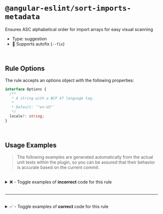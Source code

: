<!--

  DO NOT EDIT.

  This markdown file was autogenerated using a mixture of the following files as the source of truth for its data:
  - ../../src/rules/sort-imports-metadata.ts
  - ../../tests/rules/sort-imports-metadata/cases.ts

  In order to update this file, it is therefore those files which need to be updated, as well as potentially the generator script:
  - ../../../../tools/scripts/generate-rule-docs.ts

-->

<br>

# `@angular-eslint/sort-imports-metadata`

Ensures ASC alphabetical order for import arrays for easy visual scanning

- Type: suggestion
- 🔧 Supports autofix (`--fix`)

<br>

## Rule Options

The rule accepts an options object with the following properties:

```ts
interface Options {
  /**
   * A string with a BCP 47 language tag.
   *
   * Default: `"en-US"`
   */
  locale?: string;
}

```

<br>

## Usage Examples

> The following examples are generated automatically from the actual unit tests within the plugin, so you can be assured that their behavior is accurate based on the current commit.

<br>

<details>
<summary>❌ - Toggle examples of <strong>incorrect</strong> code for this rule</summary>

<br>

#### Default Config

```json
{
  "rules": {
    "@angular-eslint/sort-imports-metadata": [
      "error"
    ]
  }
}
```

<br>

#### ❌ Invalid Code

```ts
@Component({
  standalone: true,
  selector: 'test-component',
  imports: [aModule, bModule, dModule, cModule],
            ~~~~~~~~~~~~~~~~~~~~~~~~~~~~~~~~~~
})
export class TestComponent { }
```

<br>

---

<br>

#### Default Config

```json
{
  "rules": {
    "@angular-eslint/sort-imports-metadata": [
      "error"
    ]
  }
}
```

<br>

#### ❌ Invalid Code

```ts
@Directive({
  standalone: true,
  selector: 'test-directive',
  imports: [aModule, bModule, dModule, cModule],
            ~~~~~~~~~~~~~~~~~~~~~~~~~~~~~~~~~~
})
export class TestDirective { }
```

<br>

---

<br>

#### Default Config

```json
{
  "rules": {
    "@angular-eslint/sort-imports-metadata": [
      "error"
    ]
  }
}
```

<br>

#### ❌ Invalid Code

```ts
@Pipe({
  standalone: true,
  selector: 'test-pipe',
  imports: [aModule, bModule, dModule, cModule],
            ~~~~~~~~~~~~~~~~~~~~~~~~~~~~~~~~~~
})
export class TestPipe { }
```

<br>

---

<br>

#### Default Config

```json
{
  "rules": {
    "@angular-eslint/sort-imports-metadata": [
      "error"
    ]
  }
}
```

<br>

#### ❌ Invalid Code

```ts
@Component({
  standalone: true,
  selector: 'test-component',
  imports: [
    aModule,
    ~~~~~~~
    bModule,
    ~~~~~~~
    dModule,
    ~~~~~~~
    cModule
    ~~~~~~~
  ],
})
export class TestComponent { }
```

</details>

<br>

---

<br>

<details>
<summary>✅ - Toggle examples of <strong>correct</strong> code for this rule</summary>

<br>

#### Default Config

```json
{
  "rules": {
    "@angular-eslint/sort-imports-metadata": [
      "error"
    ]
  }
}
```

<br>

#### ✅ Valid Code

```ts
@Component({
  standalone: true,
  selector: 'test-component',
  imports: [aModule, bModule, cModule, dModule],
})
export class TestComponent { }
```

<br>

---

<br>

#### Default Config

```json
{
  "rules": {
    "@angular-eslint/sort-imports-metadata": [
      "error"
    ]
  }
}
```

<br>

#### ✅ Valid Code

```ts
@Directive({
  standalone: true,
  selector: 'test-directive',
  imports: [aModule, bModule, cModule, dModule],
})
export class TestDirective { }
```

<br>

---

<br>

#### Default Config

```json
{
  "rules": {
    "@angular-eslint/sort-imports-metadata": [
      "error"
    ]
  }
}
```

<br>

#### ✅ Valid Code

```ts
@Pipe({
  standalone: true,
  selector: 'test-pipe',
  imports: [aModule, bModule, cModule, dModule],
})
export class TestPipe { }
```

<br>

---

<br>

#### Default Config

```json
{
  "rules": {
    "@angular-eslint/sort-imports-metadata": [
      "error"
    ]
  }
}
```

<br>

#### ✅ Valid Code

```ts
@Component({
  standalone: true,
  selector: 'test-component',
  imports: [
    aModule,
    bModule,
    cModule,
    dModule
  ],
})
export class TestComponent { }
```

</details>

<br>

